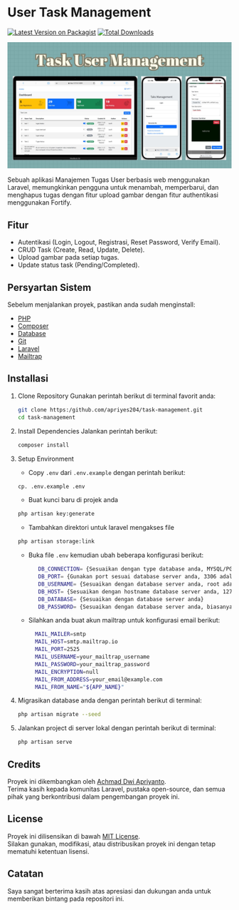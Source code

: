 # User Task Management

[![Latest Version on Packagist][ico-version]][link-packagist]
[![Total Downloads][ico-downloads]][link-downloads]

![Demo Screenshot](./public/backend/assets/img/Demo.jpg)


Sebuah aplikasi Manajemen Tugas User berbasis web menggunakan Laravel, memungkinkan pengguna untuk menambah, memperbarui, dan menghapus tugas dengan fitur upload gambar dengan fitur authentikasi menggunakan Fortify.

## Fitur

- Autentikasi (Login, Logout, Registrasi, Reset Password, Verify Email).
- CRUD Task (Create, Read, Update, Delete).
- Upload gambar pada setiap tugas.
- Update status task (Pending/Completed).

## Persyartan Sistem

Sebelum menjalankan proyek, pastikan anda sudah menginstall:

- [PHP](https://www.php.net)
- [Composer](https://getcomposer.org)
- [Database](https://www.mysql.com)
- [Git](https://git-scm.com)
- [Laravel](https://laravel.com)
- [Mailtrap](https://mailtrap.io)

## Installasi

1. Clone Repository
    Gunakan perintah berikut di terminal favorit anda:
    ``` bash
    git clone https:/github.com/apriyes204/task-management.git
    cd task-management
    ``` 
   
3. Install Dependencies
    Jalankan perintah berikut:
    ``` bash
    composer install
    ``` 
   
5. Setup Environment
   
   - Copy `.env` dari `.env.example` dengan perintah berikut:
    ``` bash
    cp. .env.example .env
    ```

   - Buat kunci baru di projek anda
    ``` bash
    php artisan key:generate
    ``` 

   - Tambahkan direktori untuk laravel mengakses file
    ``` bash
    php artisan storage:link
    ```

   - Buka file `.env` kemudian ubah beberapa konfigurasi berikut:
     ``` bash
        DB_CONNECTION= {Sesuaikan dengan type database anda, MYSQL/PGSQL}
        DB_PORT= {Gunakan port sesuai database server anda, 3306 adalah port standar}
        DB_USERNAME= {Sesuaikan dengan database server anda, root adalah username standar}
        DB_HOST= {Sesuaikan dengan hostname database server anda, 127.0.0.1 jika anda menggunakan database lokal}
        DB_DATABASE= {Sesuaikan dengan database server anda}
        DB_PASSWORD= {Sesuaikan dengan database server anda, biasanya kosong jika anda menggunakan pengaturan database default}
     ```

    - Silahkan anda buat akun mailtrap untuk konfigurasi email berikut:
        ``` bash
          MAIL_MAILER=smtp
          MAIL_HOST=smtp.mailtrap.io
          MAIL_PORT=2525
          MAIL_USERNAME=your_mailtrap_username
          MAIL_PASSWORD=your_mailtrap_password
          MAIL_ENCRYPTION=null
          MAIL_FROM_ADDRESS=your_email@example.com
          MAIL_FROM_NAME="${APP_NAME}"
        ```

7. Migrasikan database anda dengan perintah berikut di terminal:
   ```bash
   php artisan migrate --seed
   ```

8. Jalankan project di server lokal dengan perintah berikut di terminal:
    ``` bash
    php artisan serve
    ```

## Credits

Proyek ini dikembangkan oleh [Achmad Dwi Apriyanto](https://github.com/apriyes204).  
Terima kasih kepada komunitas Laravel, pustaka open-source, dan semua pihak yang berkontribusi dalam pengembangan proyek ini.

## License

Proyek ini dilisensikan di bawah [MIT License](LICENSE).  
Silakan gunakan, modifikasi, atau distribusikan proyek ini dengan tetap mematuhi ketentuan lisensi.

## Catatan

Saya sangat berterima kasih atas apresiasi dan dukungan anda untuk memberikan bintang pada repositori ini.


[ico-version]: https://img.shields.io/packagist/v/charlieuki/receiptprinter.svg?style=flat-square
[ico-downloads]: https://img.shields.io/packagist/dt/charlieuki/receiptprinter.svg?style=flat-square
[ico-travis]: https://img.shields.io/travis/charlieuki/receiptprinter/master.svg?style=flat-square
[ico-styleci]: https://styleci.io/repos/12345678/shield

[link-packagist]: https://packagist.org/packages/charlieuki/receiptprinter
[link-downloads]: https://packagist.org/packages/charlieuki/receiptprinter
[link-travis]: https://travis-ci.org/charlieuki/receiptprinter
[link-styleci]: https://styleci.io/repos/12345678
[link-author]: https://github.com/charlieuki
[link-contributors]: ../../contributors
